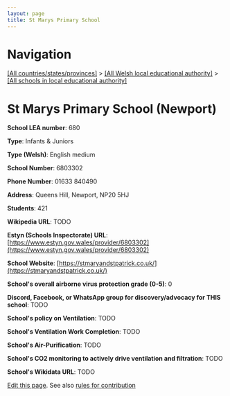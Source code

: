 ```yaml
---
layout: page
title: St Marys Primary School
---
```

# Navigation

[[All countries/states/provinces]](../../..) > [[All Welsh local educational authority]](../..) > [[All schools in local educational authority]](..)

# St Marys Primary School (Newport)

**School LEA number**: 680

**Type**: Infants & Juniors

**Type (Welsh)**: English medium

**School Number**: 6803302

**Phone Number**: 01633 840490

**Address**: Queens Hill, Newport, NP20 5HJ

**Students**: 421

**Wikipedia URL**: TODO

**Estyn (Schools Inspectorate) URL**: [https://www.estyn.gov.wales/provider/6803302](https://www.estyn.gov.wales/provider/6803302)

**School Website**: [https://stmaryandstpatrick.co.uk/](https://stmaryandstpatrick.co.uk/)

**School's overall airborne virus protection grade (0-5)**: 0

**Discord, Facebook, or WhatsApp group for discovery/advocacy for THIS school**: TODO

**School's policy on Ventilation**: TODO

**School's Ventilation Work Completion**: TODO

**School's Air-Purification**: TODO

**School's CO2 monitoring to actively drive ventilation and filtration**: TODO

**School's Wikidata URL**: TODO




[Edit this page](https://github.com/ventilate-schools/Wales/edit/prif/./Newport/St_Marys_Primary_School.md). See also [rules for contribution](../../../contribution-rules/)
